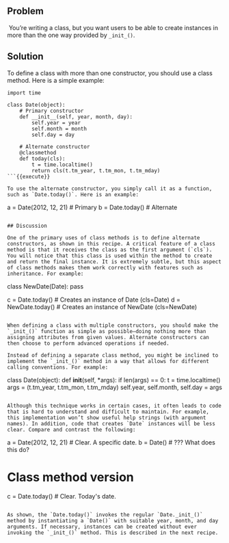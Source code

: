 ## Problem

 You’re writing a class, but you want users to be able to create instances in more than the one way provided by `_init_()`.

## Solution

To define a class with more than one constructor, you should use a class method. Here is a simple example:

```
import time

class Date(object):
    # Primary constructor
    def __init__(self, year, month, day):
        self.year = year
        self.month = month
        self.day = day

    # Alternate constructor
    @classmethod
    def today(cls):
        t = time.localtime()
        return cls(t.tm_year, t.tm_mon, t.tm_mday)
```{{execute}}

To use the alternate constructor, you simply call it as a function, such as `Date.today()`. Here is an example:

```
a = Date(2012, 12, 21)      # Primary
b = Date.today()            # Alternate
```{{execute}}

## Discussion

One of the primary uses of class methods is to define alternate constructors, as shown in this recipe. A critical feature of a class method is that it receives the class as the first argument (`cls`). You will notice that this class is used within the method to create and return the final instance. It is extremely subtle, but this aspect of class methods makes them work correctly with features such as inheritance. For example:

```
class NewDate(Date):
    pass

c = Date.today()      # Creates an instance of Date (cls=Date)
d = NewDate.today()   # Creates an instance of NewDate (cls=NewDate)
```{{execute}}

When defining a class with multiple constructors, you should make the `_init_()` function as simple as possible—​doing nothing more than assigning attributes from given values. Alternate constructors can then choose to perform advanced operations if needed.

Instead of defining a separate class method, you might be inclined to implement the `_init_()` method in a way that allows for different calling conventions. For example:

```
class Date(object):
    def __init__(self, *args):
        if len(args) == 0:
	    t = time.localtime()
	    args = (t.tm_year, t.tm_mon, t.tm_mday)
        self.year, self.month, self.day = args
```{{execute}}

Although this technique works in certain cases, it often leads to code that is hard to understand and difficult to maintain. For example, this implementation won’t show useful help strings (with argument names). In addition, code that creates `Date` instances will be less clear. Compare and contrast the following:

```
a = Date(2012, 12, 21)   # Clear. A specific date.
b = Date()               # ??? What does this do?

# Class method version
c = Date.today()         # Clear. Today's date.
```{{execute}}

As shown, the `Date.today()` invokes the regular `Date._init_()` method by instantiating a `Date()` with suitable year, month, and day arguments. If necessary, instances can be created without ever invoking the `_init_()` method. This is described in the next recipe.